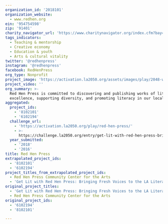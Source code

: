 ```yaml
---
organization_id: '2018101'
organization_website:
  - www.redhen.org
ein: '954754598'
zip: '91401'
charity_navigator_url: 'https://www.charitynavigator.org/index.cfm?bay=search.profile&ein=954754598'
tags_indicators:
  - Teaching & mentorship
  - Creative economy
  - Education & youth
  - Arts & cultural vitality
twitter: '@redhenpress'
instagram: '@redhenpress'
facebook: RedHenPress
org_type: Nonprofit
project_image: 'https://activation.la2050.org/assets/images/play/2048-wide/red-hen-press.jpg'
project_video: ''
org_summary: >-
  Red Hen Press is committed to discovering and publishing works of literary
  excellence, supporting diversity, and promoting literacy in our local schools.
aggregated:
  project_ids:
    - '8102101'
    - '6102194'
  challenge_url:
    - 'https://activation.la2050.org/play/red-hen-press/'
    - >-
      https://challenge.la2050.org/entry/get-lit-with-red-hen-press-bringing-fresh-voices-to-the-la-literary-scene
  year_submitted:
    - '2018'
    - '2016'
title: Red Hen Press
extrapolated_project_ids:
  - '8102101'
  - '6102194'
project_titles_from_extrapolated_project_ids:
  - Red Hen Press Community Center for the Arts
  - 'Get Lit with Red Hen Press: Bringing Fresh Voices to the LA Literary Scene'
original_project_titles:
  - 'Get Lit with Red Hen Press: Bringing Fresh Voices to the LA Literary Scene'
  - Red Hen Press Community Center for the Arts
original_project_ids:
  - '6102194'
  - '8102101'

---
```

